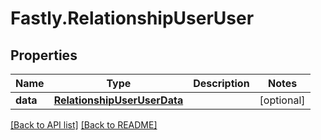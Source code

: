 # Fastly.RelationshipUserUser

## Properties

Name | Type | Description | Notes
------------ | ------------- | ------------- | -------------
**data** | [**RelationshipUserUserData**](RelationshipUserUserData.md) |  | [optional] 



[[Back to API list]](../../README.md#endpoints) [[Back to README]](../../README.md)
